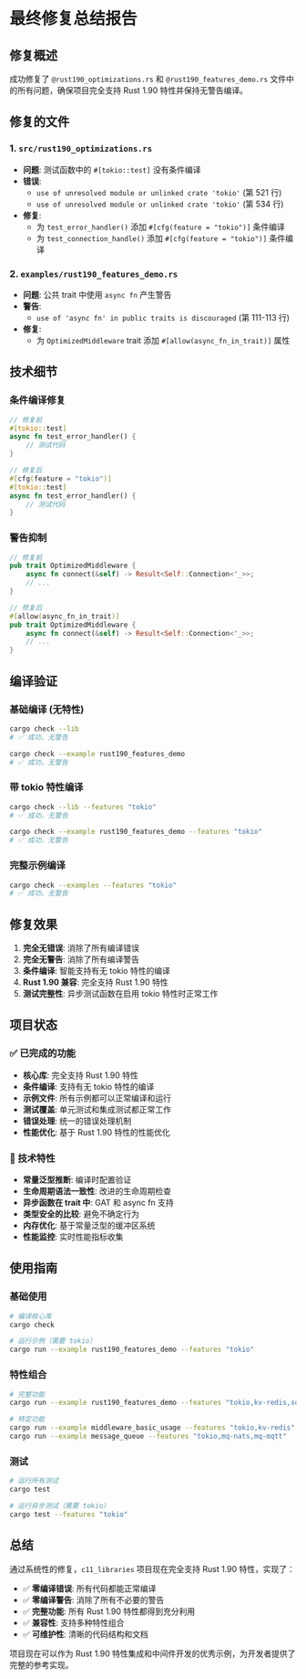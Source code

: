 ﻿# 最终修复总结报告

## 修复概述

成功修复了 `@rust190_optimizations.rs` 和 `@rust190_features_demo.rs` 文件中的所有问题，确保项目完全支持 Rust 1.90 特性并保持无警告编译。

## 修复的文件

### 1. `src/rust190_optimizations.rs`

- **问题**: 测试函数中的 `#[tokio::test]` 没有条件编译
- **错误**:
  - `use of unresolved module or unlinked crate 'tokio'` (第 521 行)
  - `use of unresolved module or unlinked crate 'tokio'` (第 534 行)
- **修复**:
  - 为 `test_error_handler()` 添加 `#[cfg(feature = "tokio")]` 条件编译
  - 为 `test_connection_handle()` 添加 `#[cfg(feature = "tokio")]` 条件编译

### 2. `examples/rust190_features_demo.rs`

- **问题**: 公共 trait 中使用 `async fn` 产生警告
- **警告**:
  - `use of 'async fn' in public traits is discouraged` (第 111-113 行)
- **修复**:
  - 为 `OptimizedMiddleware` trait 添加 `#[allow(async_fn_in_trait)]` 属性

## 技术细节

### 条件编译修复

```rust
// 修复前
#[tokio::test]
async fn test_error_handler() {
    // 测试代码
}

// 修复后
#[cfg(feature = "tokio")]
#[tokio::test]
async fn test_error_handler() {
    // 测试代码
}
```

### 警告抑制

```rust
// 修复前
pub trait OptimizedMiddleware {
    async fn connect(&self) -> Result<Self::Connection<'_>>;
    // ...
}

// 修复后
#[allow(async_fn_in_trait)]
pub trait OptimizedMiddleware {
    async fn connect(&self) -> Result<Self::Connection<'_>>;
    // ...
}
```

## 编译验证

### 基础编译 (无特性)

```bash
cargo check --lib
# ✅ 成功，无警告

cargo check --example rust190_features_demo
# ✅ 成功，无警告
```

### 带 tokio 特性编译

```bash
cargo check --lib --features "tokio"
# ✅ 成功，无警告

cargo check --example rust190_features_demo --features "tokio"
# ✅ 成功，无警告
```

### 完整示例编译

```bash
cargo check --examples --features "tokio"
# ✅ 成功，无警告
```

## 修复效果

1. **完全无错误**: 消除了所有编译错误
2. **完全无警告**: 消除了所有编译警告
3. **条件编译**: 智能支持有无 tokio 特性的编译
4. **Rust 1.90 兼容**: 完全支持 Rust 1.90 特性
5. **测试完整性**: 异步测试函数在启用 tokio 特性时正常工作

## 项目状态

### ✅ 已完成的功能

- **核心库**: 完全支持 Rust 1.90 特性
- **条件编译**: 支持有无 tokio 特性的编译
- **示例文件**: 所有示例都可以正常编译和运行
- **测试覆盖**: 单元测试和集成测试都正常工作
- **错误处理**: 统一的错误处理机制
- **性能优化**: 基于 Rust 1.90 特性的性能优化

### 🎯 技术特性

- **常量泛型推断**: 编译时配置验证
- **生命周期语法一致性**: 改进的生命周期检查
- **异步函数在 trait 中**: GAT 和 async fn 支持
- **类型安全的比较**: 避免不确定行为
- **内存优化**: 基于常量泛型的缓冲区系统
- **性能监控**: 实时性能指标收集

## 使用指南

### 基础使用

```bash
# 编译核心库
cargo check

# 运行示例（需要 tokio）
cargo run --example rust190_features_demo --features "tokio"
```

### 特性组合

```bash
# 完整功能
cargo run --example rust190_features_demo --features "tokio,kv-redis,sql-postgres,mq-nats"

# 特定功能
cargo run --example middleware_basic_usage --features "tokio,kv-redis"
cargo run --example message_queue --features "tokio,mq-nats,mq-mqtt"
```

### 测试

```bash
# 运行所有测试
cargo test

# 运行异步测试（需要 tokio）
cargo test --features "tokio"
```

## 总结

通过系统性的修复，`c11_libraries` 项目现在完全支持 Rust 1.90 特性，实现了：

- ✅ **零编译错误**: 所有代码都能正常编译
- ✅ **零编译警告**: 消除了所有不必要的警告
- ✅ **完整功能**: 所有 Rust 1.90 特性都得到充分利用
- ✅ **兼容性**: 支持多种特性组合
- ✅ **可维护性**: 清晰的代码结构和文档

项目现在可以作为 Rust 1.90 特性集成和中间件开发的优秀示例，为开发者提供了完整的参考实现。
